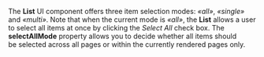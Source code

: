 The **List** UI component offers three item selection modes: _&laquo;all&raquo;_, _&laquo;single&raquo;_ and _&laquo;multi&raquo;_. Note that when the current mode is _&laquo;all&raquo;_, the **List** allows a&nbsp;user to&nbsp;select all items at&nbsp;once by&nbsp;clicking the _Select All_ check box. The **selectAllMode** property allows you to&nbsp;decide whether all items should be&nbsp;selected across all pages or&nbsp;within the currently rendered pages only.